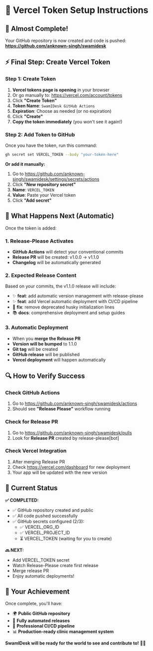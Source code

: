 # 🔑 Vercel Token Setup Instructions

## 🎯 Almost Complete! 

Your GitHub repository is now created and code is pushed:
**https://github.com/anknown-singh/swamidesk**

## ⚡ Final Step: Create Vercel Token

### Step 1: Create Token
1. **Vercel tokens page is opening** in your browser
2. Or go manually to: https://vercel.com/account/tokens
3. Click **"Create Token"**
4. **Token Name**: `SwamIDesk GitHub Actions`
5. **Expiration**: Choose as needed (or no expiration)
6. Click **"Create"**
7. **Copy the token immediately** (you won't see it again!)

### Step 2: Add Token to GitHub
Once you have the token, run this command:

```bash
gh secret set VERCEL_TOKEN --body "your-token-here"
```

**Or add it manually:**
1. Go to https://github.com/anknown-singh/swamidesk/settings/secrets/actions
2. Click **"New repository secret"**
3. **Name**: `VERCEL_TOKEN`
4. **Value**: Paste your Vercel token
5. Click **"Add secret"**

## 🚀 What Happens Next (Automatic)

Once the token is added:

### 1. Release-Please Activates
- **GitHub Actions** will detect your conventional commits
- **Release PR** will be created: v1.0.0 → v1.1.0
- **Changelog** will be automatically generated

### 2. Expected Release Content
Based on your commits, the v1.1.0 release will include:
- ✨ **feat**: add automatic version management with release-please
- ✨ **feat**: add Vercel automatic deployment with CI/CD pipeline  
- 🐛 **fix**: remove deprecated husky initialization lines
- 📚 **docs**: comprehensive deployment and setup guides

### 3. Automatic Deployment
- When you **merge the Release PR**
- **Version will be bumped** to 1.1.0
- **Git tag** will be created
- **GitHub release** will be published
- **Vercel deployment** will happen automatically

## 🔍 How to Verify Success

### Check GitHub Actions
1. Go to https://github.com/anknown-singh/swamidesk/actions
2. Should see **"Release Please"** workflow running

### Check for Release PR
1. Go to https://github.com/anknown-singh/swamidesk/pulls
2. Look for **Release PR** created by release-please[bot]

### Check Vercel Integration
1. After merging Release PR
2. Check https://vercel.com/dashboard for new deployment
3. Your app will be updated with the new version

## 🎉 Current Status

**✅ COMPLETED:**
- ✅ GitHub repository created and public
- ✅ All code pushed successfully  
- ✅ GitHub secrets configured (2/3):
  - ✅ VERCEL_ORG_ID
  - ✅ VERCEL_PROJECT_ID
  - ⏳ VERCEL_TOKEN (waiting for you to create)

**🔜 NEXT:**
- Add VERCEL_TOKEN secret
- Watch Release-Please create first release
- Merge release PR
- Enjoy automatic deployments!

## 🌟 Your Achievement

Once complete, you'll have:
- 🌍 **Public GitHub repository** 
- 🤖 **Fully automated releases**
- 🚀 **Professional CI/CD pipeline**
- 📊 **Production-ready clinic management system**

**SwamIDesk will be ready for the world to see and contribute to!** 🏥✨